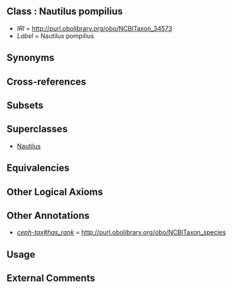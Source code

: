 
## Class : Nautilus pompilius

 * *IRI* = http://purl.obolibrary.org/obo/NCBITaxon_34573
 * *Label* = Nautilus pompilius

## Synonyms


## Cross-references


## Subsets


## Superclasses

 * [Nautilus](../../NCBITaxon/72/NCBITaxon_34572.md)

## Equivalencies


## Other Logical Axioms


## Other Annotations

 * *[ceph-tax#has_rank](../../ceph-tax#has/nk/ceph-tax#has_rank.md)* = http://purl.obolibrary.org/obo/NCBITaxon_species

## Usage


## External Comments


